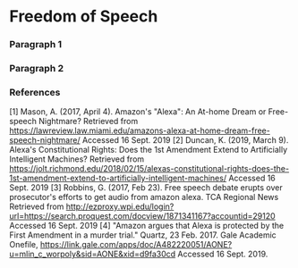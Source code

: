 # Freedom of Speech


### Paragraph 1

### Paragraph 2


### References
[1] Mason, A. (2017, April 4). Amazon's "Alexa": An At-home Dream or Free-speech Nightmare? Retrieved from https://lawreview.law.miami.edu/amazons-alexa-at-home-dream-free-speech-nightmare/ Accessed 16 Sept. 2019
[2] Duncan, K. (2019, March 9). Alexa's Constitutional Rights: Does the 1st Amendment Extend to Artificially Intelligent Machines? Retrieved from https://jolt.richmond.edu/2018/02/15/alexas-constitutional-rights-does-the-1st-amendment-extend-to-artificially-intelligent-machines/ Accessed 16 Sept. 2019
[3] Robbins, G. (2017, Feb 23). Free speech debate erupts over prosecutor's efforts to get audio from amazon alexa. TCA Regional News Retrieved from http://ezproxy.wpi.edu/login?url=https://search.proquest.com/docview/1871341167?accountid=29120 Accessed 16 Sept. 2019
[4] "Amazon argues that Alexa is protected by the First Amendment in a murder trial." Quartz, 23 Feb. 2017. Gale Academic Onefile, https://link.gale.com/apps/doc/A482220051/AONE?u=mlin_c_worpoly&sid=AONE&xid=d9fa30cd  Accessed 16 Sept. 2019.